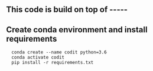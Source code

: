 ## This code is build on top of -----

## Create conda environment and install requirements
      conda create --name codit python=3.6
      conda activate codit
      pip install -r requirements.txt

